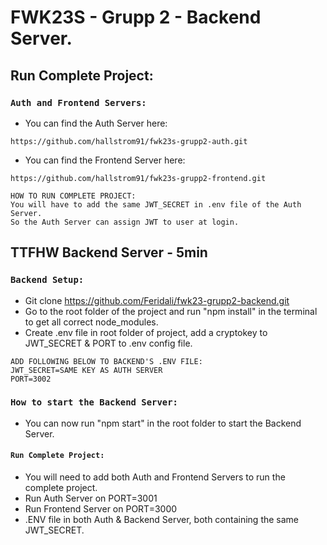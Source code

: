 # FWK23S - Grupp 2 - Backend Server.

## Run Complete Project:

### `Auth and Frontend Servers:`
- You can find the Auth Server here:
```Auth
https://github.com/hallstrom91/fwk23s-grupp2-auth.git
```
- You can find the Frontend Server here:
```Frontend
https://github.com/hallstrom91/fwk23s-grupp2-frontend.git
```

```NOTES
HOW TO RUN COMPLETE PROJECT:
You will have to add the same JWT_SECRET in .env file of the Auth Server.
So the Auth Server can assign JWT to user at login.
```

## TTFHW Backend Server - 5min

### `Backend Setup:`
- Git clone https://github.com/Feridali/fwk23-grupp2-backend.git
- Go to the root folder of the project and run "npm install" in the terminal to get all correct node_modules.
- Create .env file in root folder of project, add a cryptokey to JWT_SECRET & PORT to .env config file.

```.ENV
ADD FOLLOWING BELOW TO BACKEND'S .ENV FILE:
JWT_SECRET=SAME KEY AS AUTH SERVER
PORT=3002
```

### `How to start the Backend Server:`
- You can now run "npm start" in the root folder to start the Backend Server.

#### `Run Complete Project:`
- You will need to add both Auth and Frontend Servers to run the complete project.
- Run Auth Server on PORT=3001
- Run Frontend Server on PORT=3000
- .ENV file in both Auth & Backend Server, both containing the same JWT_SECRET.

